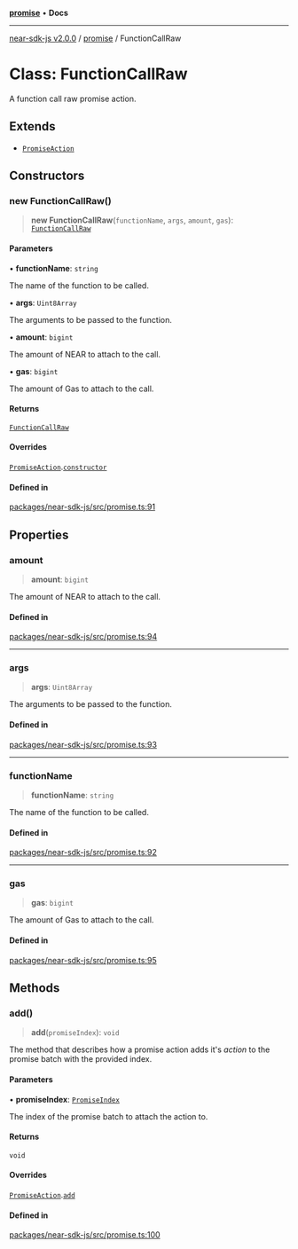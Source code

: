 [**promise**](../README.md) • **Docs**

***

[near-sdk-js v2.0.0](../../packages.md) / [promise](../README.md) / FunctionCallRaw

# Class: FunctionCallRaw

A function call raw promise action.

## Extends

- [`PromiseAction`](PromiseAction.md)

## Constructors

### new FunctionCallRaw()

> **new FunctionCallRaw**(`functionName`, `args`, `amount`, `gas`): [`FunctionCallRaw`](FunctionCallRaw.md)

#### Parameters

• **functionName**: `string`

The name of the function to be called.

• **args**: `Uint8Array`

The arguments to be passed to the function.

• **amount**: `bigint`

The amount of NEAR to attach to the call.

• **gas**: `bigint`

The amount of Gas to attach to the call.

#### Returns

[`FunctionCallRaw`](FunctionCallRaw.md)

#### Overrides

[`PromiseAction`](PromiseAction.md).[`constructor`](PromiseAction.md#constructors)

#### Defined in

[packages/near-sdk-js/src/promise.ts:91](https://github.com/dim-daskalov/near-sdk-js/blob/747cef27e9ea5b250fe75696a18e61a74d9178c8/packages/near-sdk-js/src/promise.ts#L91)

## Properties

### amount

> **amount**: `bigint`

The amount of NEAR to attach to the call.

#### Defined in

[packages/near-sdk-js/src/promise.ts:94](https://github.com/dim-daskalov/near-sdk-js/blob/747cef27e9ea5b250fe75696a18e61a74d9178c8/packages/near-sdk-js/src/promise.ts#L94)

***

### args

> **args**: `Uint8Array`

The arguments to be passed to the function.

#### Defined in

[packages/near-sdk-js/src/promise.ts:93](https://github.com/dim-daskalov/near-sdk-js/blob/747cef27e9ea5b250fe75696a18e61a74d9178c8/packages/near-sdk-js/src/promise.ts#L93)

***

### functionName

> **functionName**: `string`

The name of the function to be called.

#### Defined in

[packages/near-sdk-js/src/promise.ts:92](https://github.com/dim-daskalov/near-sdk-js/blob/747cef27e9ea5b250fe75696a18e61a74d9178c8/packages/near-sdk-js/src/promise.ts#L92)

***

### gas

> **gas**: `bigint`

The amount of Gas to attach to the call.

#### Defined in

[packages/near-sdk-js/src/promise.ts:95](https://github.com/dim-daskalov/near-sdk-js/blob/747cef27e9ea5b250fe75696a18e61a74d9178c8/packages/near-sdk-js/src/promise.ts#L95)

## Methods

### add()

> **add**(`promiseIndex`): `void`

The method that describes how a promise action adds it's _action_ to the promise batch with the provided index.

#### Parameters

• **promiseIndex**: [`PromiseIndex`](../../utils/type-aliases/PromiseIndex.md)

The index of the promise batch to attach the action to.

#### Returns

`void`

#### Overrides

[`PromiseAction`](PromiseAction.md).[`add`](PromiseAction.md#add)

#### Defined in

[packages/near-sdk-js/src/promise.ts:100](https://github.com/dim-daskalov/near-sdk-js/blob/747cef27e9ea5b250fe75696a18e61a74d9178c8/packages/near-sdk-js/src/promise.ts#L100)
